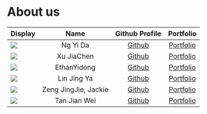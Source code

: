 # About us

 Display                                             |         Name         |               Github Profile                |               Portfolio               
-----------------------------------------------------|:--------------------:|:-------------------------------------------:|:-------------------------------------:
 ![](https://via.placeholder.com/100.png?text=Photo) |       Ng Yi Da       |     [Github](https://github.com/ngyida)     |   [Portfolio](team/ngyida.md)   
 ![](https://via.placeholder.com/100.png?text=Photo) |      Xu JiaChen      | [Github](https://github.com/aaronxujiachen) |  [Portfolio](team/xujiachen.md)  
 ![](https://via.placeholder.com/100.png?text=Photo) |     EthanYidong      |  [Github](https://github.com/EthanYidong)   | [Portfolio](team/ethanyidong.md) 
 ![](https://via.placeholder.com/100.png?text=Photo) |     Lin Jing Ya      |    [Github](https://github.com/jingyaaa)    |   [Portfolio](team/jingyaaa.md)   
 ![](https://via.placeholder.com/100.png?text=Photo) | Zeng JingJie, Jackie |   [Github](https://github.com/Jjzeng123)    |   [Portfolio](team/jjzeng123.md)      
 ![](https://via.placeholder.com/100.png?text=Photo) |     Tan Jian Wei     |    [Github](https://github.com/TJW0911)     |   [Portfolio](team/tjw0911.md)   
